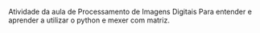 Atividade da aula de Processamento de Imagens Digitais 
Para entender e aprender a utilizar o python e mexer com matriz.
